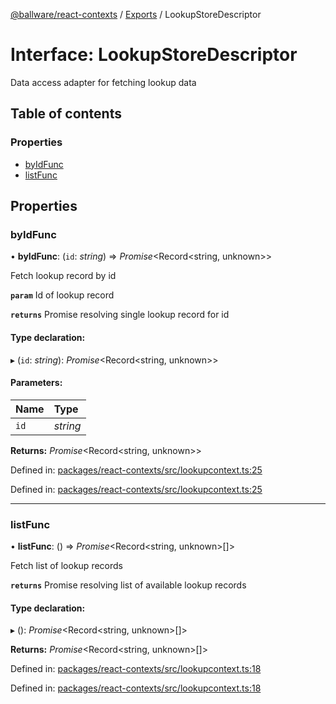 [@ballware/react-contexts](../README.md) / [Exports](../modules.md) / LookupStoreDescriptor

# Interface: LookupStoreDescriptor

Data access adapter for fetching lookup data

## Table of contents

### Properties

- [byIdFunc](lookupstoredescriptor.md#byidfunc)
- [listFunc](lookupstoredescriptor.md#listfunc)

## Properties

### byIdFunc

• **byIdFunc**: (`id`: *string*) => *Promise*<Record<string, unknown\>\>

Fetch lookup record by id

**`param`** Id of lookup record

**`returns`** Promise resolving single lookup record for id

#### Type declaration:

▸ (`id`: *string*): *Promise*<Record<string, unknown\>\>

#### Parameters:

Name | Type |
:------ | :------ |
`id` | *string* |

**Returns:** *Promise*<Record<string, unknown\>\>

Defined in: [packages/react-contexts/src/lookupcontext.ts:25](https://github.com/ballware/ballware-client/blob/d7ee5ae/packages/react-contexts/src/lookupcontext.ts#L25)

Defined in: [packages/react-contexts/src/lookupcontext.ts:25](https://github.com/ballware/ballware-client/blob/d7ee5ae/packages/react-contexts/src/lookupcontext.ts#L25)

___

### listFunc

• **listFunc**: () => *Promise*<Record<string, unknown\>[]\>

Fetch list of lookup records

**`returns`** Promise resolving list of available lookup records

#### Type declaration:

▸ (): *Promise*<Record<string, unknown\>[]\>

**Returns:** *Promise*<Record<string, unknown\>[]\>

Defined in: [packages/react-contexts/src/lookupcontext.ts:18](https://github.com/ballware/ballware-client/blob/d7ee5ae/packages/react-contexts/src/lookupcontext.ts#L18)

Defined in: [packages/react-contexts/src/lookupcontext.ts:18](https://github.com/ballware/ballware-client/blob/d7ee5ae/packages/react-contexts/src/lookupcontext.ts#L18)
